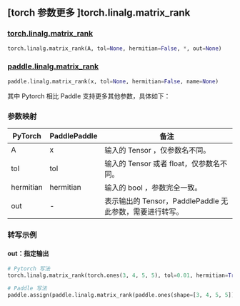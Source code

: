 ## [torch 参数更多 ]torch.linalg.matrix_rank
### [torch.linalg.matrix_rank](https://pytorch.org/docs/stable/generated/torch.linalg.matrix_rank.html?highlight=matrix_rank#torch.linalg.matrix_rank)
```python
torch.linalg.matrix_rank(A, tol=None, hermitian=False, *, out=None)
```

### [paddle.linalg.matrix_rank](https://www.paddlepaddle.org.cn/documentation/docs/zh/api/paddle/linalg/matrix_rank_cn.html)
```python
paddle.linalg.matrix_rank(x, tol=None, hermitian=False, name=None)
```

其中 Pytorch 相比 Paddle 支持更多其他参数，具体如下：
### 参数映射
| PyTorch       | PaddlePaddle | 备注                                                   |
| ------------- | ------------ | ------------------------------------------------------ |
| A             | x            | 输入的 Tensor ，仅参数名不同。                         |
| tol           | tol          | 输入的 Tensor 或者 float，仅参数名不同。                         |
| hermitian     | hermitian    | 输入的 bool ，参数完全一致。                            |
| out           | -            | 表示输出的 Tensor，PaddlePaddle 无此参数，需要进行转写。  |


### 转写示例
#### out：指定输出
```python
# Pytorch 写法
torch.linalg.matrix_rank(torch.ones(3, 4, 5, 5), tol=0.01, hermitian=True, out=y)

# Paddle 写法
paddle.assign(paddle.linalg.matrix_rank(paddle.ones(shape=[3, 4, 5, 5]), tol=0.01, hermitian=True), y)
```
